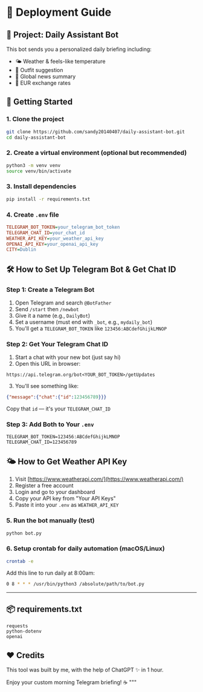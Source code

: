 # 📄 Deployment Guide

## 🧠 Project: Daily Assistant Bot
This bot sends you a personalized daily briefing including:
- 🌤 Weather & feels-like temperature
- 👕 Outfit suggestion
- 📰 Global news summary
- 💱 EUR exchange rates

## 🚀 Getting Started

### 1. Clone the project
```bash
git clone https://github.com/sandy20140407/daily-assistant-bot.git
cd daily-assistant-bot
```

### 2. Create a virtual environment (optional but recommended)
```bash
python3 -m venv venv
source venv/bin/activate
```

### 3. Install dependencies
```bash
pip install -r requirements.txt
```

### 4. Create `.env` file
```ini
TELEGRAM_BOT_TOKEN=your_telegram_bot_token
TELEGRAM_CHAT_ID=your_chat_id
WEATHER_API_KEY=your_weather_api_key
OPENAI_API_KEY=your_openai_api_key
CITY=Dublin
```

## 🛠 How to Set Up Telegram Bot & Get Chat ID

### Step 1: Create a Telegram Bot
1. Open Telegram and search `@BotFather`
2. Send `/start` then `/newbot`
3. Give it a name (e.g., `DailyBot`)
4. Set a username (must end with `_bot`, e.g., `mydaily_bot`)
5. You'll get a `TELEGRAM_BOT_TOKEN` like `123456:ABCdefGhijkLMNOP`

### Step 2: Get Your Telegram Chat ID
1. Start a chat with your new bot (just say hi)
2. Open this URL in browser:
```
https://api.telegram.org/bot<YOUR_BOT_TOKEN>/getUpdates
```
3. You'll see something like:
```json
{"message":{"chat":{"id":123456789}}}
```
Copy that `id` — it's your `TELEGRAM_CHAT_ID`

### Step 3: Add Both to Your `.env`
```
TELEGRAM_BOT_TOKEN=123456:ABCdefGhijkLMNOP
TELEGRAM_CHAT_ID=123456789
```

## 🌤 How to Get Weather API Key
1. Visit [https://www.weatherapi.com/](https://www.weatherapi.com/)
2. Register a free account
3. Login and go to your dashboard
4. Copy your API key from "Your API Keys"
5. Paste it into your `.env` as `WEATHER_API_KEY`

### 5. Run the bot manually (test)
```bash
python bot.py
```

### 6. Setup crontab for daily automation (macOS/Linux)
```bash
crontab -e
```
Add this line to run daily at 8:00am:
```bash
0 8 * * * /usr/bin/python3 /absolute/path/to/bot.py
```

---

## 📦 requirements.txt
```
requests
python-dotenv
openai
```

## ❤️ Credits
This tool was built by me, with the help of ChatGPT ✨ in 1 hour.

Enjoy your custom morning Telegram briefing! ☕
"""
